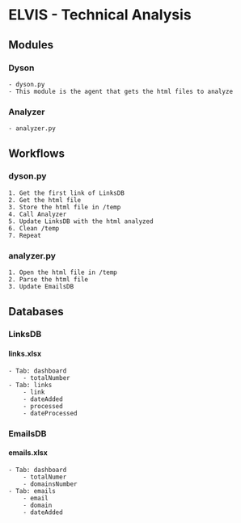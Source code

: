 # ELVIS - Technical Analysis

## Modules

### Dyson
    - dyson.py
    - This module is the agent that gets the html files to analyze

### Analyzer
    - analyzer.py

## Workflows
### dyson.py
    1. Get the first link of LinksDB
    2. Get the html file
    3. Store the html file in /temp
    4. Call Analyzer
    5. Update LinksDB with the html analyzed
    6. Clean /temp
    7. Repeat
### analyzer.py
    1. Open the html file in /temp
    2. Parse the html file
    3. Update EmailsDB
## Databases

### LinksDB
#### links.xlsx
    - Tab: dashboard
        - totalNumber
    - Tab: links
        - link
        - dateAdded
        - processed
        - dateProcessed
### EmailsDB
#### emails.xlsx
    - Tab: dashboard
        - totalNumer
        - domainsNumber
    - Tab: emails
        - email
        - domain
        - dateAdded
